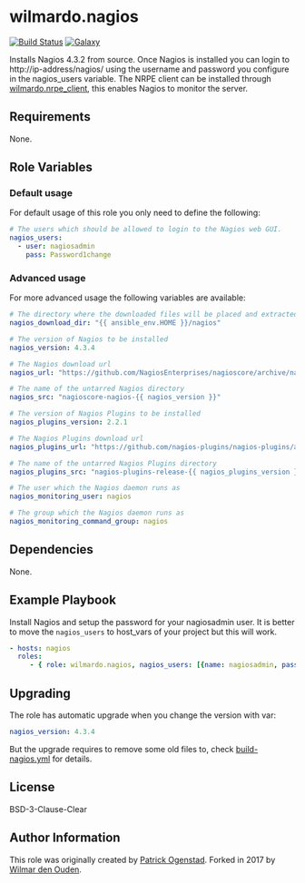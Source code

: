 # wilmardo.nagios

[![Build Status](https://travis-ci.org/wilmardo/ansible-role-nagios.svg?branch=master)](https://travis-ci.org/wilmardo/ansible-role-nagios)
[![Galaxy](https://img.shields.io/badge/galaxy-wilmardo.nagios-blue.svg)](https://galaxy.ansible.com/wilmardo/nagios/)

Installs Nagios 4.3.2 from source. Once Nagios is installed you can login to http://ip-address/nagios/ using the username and password you configure in the nagios_users variable.
The NRPE client can be installed through [wilmardo.nrpe_client](https://galaxy.ansible.com/wilmardo/nrpe-client/), this enables Nagios to monitor the server.

## Requirements

None.

## Role Variables

### Default usage

For default usage of this role you only need to define the following:
```yaml  
# The users which should be allowed to login to the Nagios web GUI.
nagios_users:
  - user: nagiosadmin
    pass: Password1change
```

### Advanced usage

For more advanced usage the following variables are available:
```yaml
# The directory where the downloaded files will be placed and extracted.
nagios_download_dir: "{{ ansible_env.HOME }}/nagios"

# The version of Nagios to be installed
nagios_version: 4.3.4

# The Nagios download url
nagios_url: "https://github.com/NagiosEnterprises/nagioscore/archive/nagios-{{ nagios_version }}.tar.gz"

# The name of the untarred Nagios directory
nagios_src: "nagioscore-nagios-{{ nagios_version }}"

# The version of Nagios Plugins to be installed
nagios_plugins_version: 2.2.1

# The Nagios Plugins download url
nagios_plugins_url: "https://github.com/nagios-plugins/nagios-plugins/archive/release-{{ nagios_plugins_version }}.tar.gz"

# The name of the untarred Nagios Plugins directory
nagios_plugins_src: "nagios-plugins-release-{{ nagios_plugins_version }}"

# The user which the Nagios daemon runs as
nagios_monitoring_user: nagios

# The group which the Nagios daemon runs as
nagios_monitoring_command_group: nagios
```

## Dependencies

None.

## Example Playbook

Install Nagios and setup the password for your nagiosadmin user.
It is better to move the `nagios_users` to host_vars of your project but this will work.
```yaml  
- hosts: nagios
  roles:
     - { role: wilmardo.nagios, nagios_users: [{name: nagiosadmin, pass: Password1change}, {name: nagiosadmin1, organization: Password2change}] } }
```

## Upgrading

The role has automatic upgrade when you change the version with var:
```yaml  
nagios_version: 4.3.4
```

But the upgrade requires to remove some old files to, check [build-nagios.yml](tasks/build-nagios.yml) for details.

## License

BSD-3-Clause-Clear

## Author Information

This role was originally created by [Patrick Ogenstad](http://networklore.com).
Forked in 2017 by [Wilmar den Ouden](https://wilmardenouden.nl).
